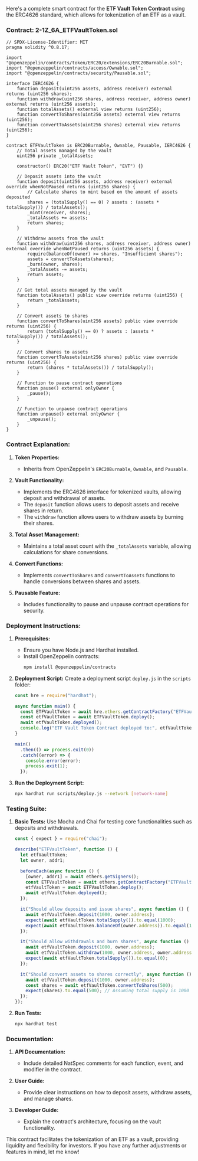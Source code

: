 Here's a complete smart contract for the **ETF Vault Token Contract** using the ERC4626 standard, which allows for tokenization of an ETF as a vault.

### Contract: 2-1Z_6A_ETFVaultToken.sol

```solidity
// SPDX-License-Identifier: MIT
pragma solidity ^0.8.17;

import "@openzeppelin/contracts/token/ERC20/extensions/ERC20Burnable.sol";
import "@openzeppelin/contracts/access/Ownable.sol";
import "@openzeppelin/contracts/security/Pausable.sol";

interface IERC4626 {
    function deposit(uint256 assets, address receiver) external returns (uint256 shares);
    function withdraw(uint256 shares, address receiver, address owner) external returns (uint256 assets);
    function totalAssets() external view returns (uint256);
    function convertToShares(uint256 assets) external view returns (uint256);
    function convertToAssets(uint256 shares) external view returns (uint256);
}

contract ETFVaultToken is ERC20Burnable, Ownable, Pausable, IERC4626 {
    // Total assets managed by the vault
    uint256 private _totalAssets;

    constructor() ERC20("ETF Vault Token", "EVT") {}

    // Deposit assets into the vault
    function deposit(uint256 assets, address receiver) external override whenNotPaused returns (uint256 shares) {
        // Calculate shares to mint based on the amount of assets deposited
        shares = (totalSupply() == 0) ? assets : (assets * totalSupply()) / totalAssets();
        _mint(receiver, shares);
        _totalAssets += assets;
        return shares;
    }

    // Withdraw assets from the vault
    function withdraw(uint256 shares, address receiver, address owner) external override whenNotPaused returns (uint256 assets) {
        require(balanceOf(owner) >= shares, "Insufficient shares");
        assets = convertToAssets(shares);
        _burn(owner, shares);
        _totalAssets -= assets;
        return assets;
    }

    // Get total assets managed by the vault
    function totalAssets() public view override returns (uint256) {
        return _totalAssets;
    }

    // Convert assets to shares
    function convertToShares(uint256 assets) public view override returns (uint256) {
        return (totalSupply() == 0) ? assets : (assets * totalSupply()) / totalAssets();
    }

    // Convert shares to assets
    function convertToAssets(uint256 shares) public view override returns (uint256) {
        return (shares * totalAssets()) / totalSupply();
    }

    // Function to pause contract operations
    function pause() external onlyOwner {
        _pause();
    }

    // Function to unpause contract operations
    function unpause() external onlyOwner {
        _unpause();
    }
}
```

### Contract Explanation:

1. **Token Properties:**
   - Inherits from OpenZeppelin's `ERC20Burnable`, `Ownable`, and `Pausable`.

2. **Vault Functionality:**
   - Implements the ERC4626 interface for tokenized vaults, allowing deposit and withdrawal of assets.
   - The `deposit` function allows users to deposit assets and receive shares in return.
   - The `withdraw` function allows users to withdraw assets by burning their shares.

3. **Total Asset Management:**
   - Maintains a total asset count with the `_totalAssets` variable, allowing calculations for share conversions.

4. **Convert Functions:**
   - Implements `convertToShares` and `convertToAssets` functions to handle conversions between shares and assets.

5. **Pausable Feature:**
   - Includes functionality to pause and unpause contract operations for security.

### Deployment Instructions:

1. **Prerequisites:**
   - Ensure you have Node.js and Hardhat installed.
   - Install OpenZeppelin contracts:
     ```bash
     npm install @openzeppelin/contracts
     ```

2. **Deployment Script:**
   Create a deployment script `deploy.js` in the `scripts` folder:

   ```javascript
   const hre = require("hardhat");

   async function main() {
     const ETFVaultToken = await hre.ethers.getContractFactory("ETFVaultToken");
     const etfVaultToken = await ETFVaultToken.deploy();
     await etfVaultToken.deployed();
     console.log("ETF Vault Token Contract deployed to:", etfVaultToken.address);
   }

   main()
     .then(() => process.exit(0))
     .catch((error) => {
       console.error(error);
       process.exit(1);
     });
   ```

3. **Run the Deployment Script:**
   ```bash
   npx hardhat run scripts/deploy.js --network [network-name]
   ```

### Testing Suite:

1. **Basic Tests:**
   Use Mocha and Chai for testing core functionalities such as deposits and withdrawals.

   ```javascript
   const { expect } = require("chai");

   describe("ETFVaultToken", function () {
     let etfVaultToken;
     let owner, addr1;

     beforeEach(async function () {
       [owner, addr1] = await ethers.getSigners();
       const ETFVaultToken = await ethers.getContractFactory("ETFVaultToken");
       etfVaultToken = await ETFVaultToken.deploy();
       await etfVaultToken.deployed();
     });

     it("Should allow deposits and issue shares", async function () {
       await etfVaultToken.deposit(1000, owner.address);
       expect(await etfVaultToken.totalSupply()).to.equal(1000);
       expect(await etfVaultToken.balanceOf(owner.address)).to.equal(1000);
     });

     it("Should allow withdrawals and burn shares", async function () {
       await etfVaultToken.deposit(1000, owner.address);
       await etfVaultToken.withdraw(1000, owner.address, owner.address);
       expect(await etfVaultToken.totalSupply()).to.equal(0);
     });

     it("Should convert assets to shares correctly", async function () {
       await etfVaultToken.deposit(1000, owner.address);
       const shares = await etfVaultToken.convertToShares(500);
       expect(shares).to.equal(500); // Assuming total supply is 1000
     });
   });
   ```

2. **Run Tests:**
   ```bash
   npx hardhat test
   ```

### Documentation:

1. **API Documentation:**
   - Include detailed NatSpec comments for each function, event, and modifier in the contract.

2. **User Guide:**
   - Provide clear instructions on how to deposit assets, withdraw assets, and manage shares.

3. **Developer Guide:**
   - Explain the contract's architecture, focusing on the vault functionality.

This contract facilitates the tokenization of an ETF as a vault, providing liquidity and flexibility for investors. If you have any further adjustments or features in mind, let me know!